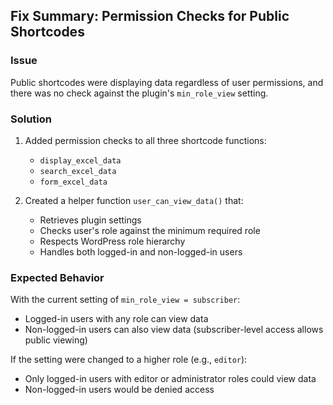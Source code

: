 ## Fix Summary: Permission Checks for Public Shortcodes

### Issue
Public shortcodes were displaying data regardless of user permissions, and there was no check against the plugin's `min_role_view` setting.

### Solution
1. Added permission checks to all three shortcode functions:
   - `display_excel_data`
   - `search_excel_data` 
   - `form_excel_data`

2. Created a helper function `user_can_view_data()` that:
   - Retrieves plugin settings
   - Checks user's role against the minimum required role
   - Respects WordPress role hierarchy
   - Handles both logged-in and non-logged-in users

### Expected Behavior
With the current setting of `min_role_view = subscriber`:
- Logged-in users with any role can view data
- Non-logged-in users can also view data (subscriber-level access allows public viewing)

If the setting were changed to a higher role (e.g., `editor`):
- Only logged-in users with editor or administrator roles could view data
- Non-logged-in users would be denied access